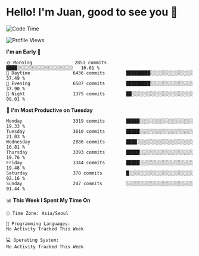 # Hello! I'm Juan, good to see you 👋

<!--
**Y-k-Y/Y-k-Y** is a ✨ _special_ ✨ repository because its `README.md` (this file) appears on your GitHub profile.

Here are some ideas to get you started:

- 🔭 I’m currently working on ...
- 🌱 I’m currently learning ...
- 👯 I’m looking to collaborate on ...
- 🤔 I’m looking for help with ...
- 💬 Ask me about ...
- 📫 How to reach me: ...
- 😄 Pronouns: ...
- ⚡ Fun fact: ...
-->
<!--
![Profile views](https://gpvc.arturio.dev/Y-k-Y)

[![Omid Nikrah StackOverflow](https://github-readme-stackoverflow.vercel.app/?userID=9517076)](https://stackoverflow.com/users/9517076/i-have-10-fingers)
-->

<!--START_SECTION:waka-->
![Code Time](http://img.shields.io/badge/Code%20Time-1%2C751%20hrs%2015%20mins-blue)

![Profile Views](http://img.shields.io/badge/Profile%20Views-0-blue)

**I'm an Early 🐤** 

```text
🌞 Morning                2851 commits        ████░░░░░░░░░░░░░░░░░░░░░   16.61 % 
🌆 Daytime                6436 commits        █████████░░░░░░░░░░░░░░░░   37.49 % 
🌃 Evening                6507 commits        █████████░░░░░░░░░░░░░░░░   37.90 % 
🌙 Night                  1375 commits        ██░░░░░░░░░░░░░░░░░░░░░░░   08.01 % 
```
📅 **I'm Most Productive on Tuesday** 

```text
Monday                   3319 commits        █████░░░░░░░░░░░░░░░░░░░░   19.33 % 
Tuesday                  3610 commits        █████░░░░░░░░░░░░░░░░░░░░   21.03 % 
Wednesday                2886 commits        ████░░░░░░░░░░░░░░░░░░░░░   16.81 % 
Thursday                 3393 commits        █████░░░░░░░░░░░░░░░░░░░░   19.76 % 
Friday                   3344 commits        █████░░░░░░░░░░░░░░░░░░░░   19.48 % 
Saturday                 370 commits         █░░░░░░░░░░░░░░░░░░░░░░░░   02.16 % 
Sunday                   247 commits         ░░░░░░░░░░░░░░░░░░░░░░░░░   01.44 % 
```


📊 **This Week I Spent My Time On** 

```text
🕑︎ Time Zone: Asia/Seoul

💬 Programming Languages: 
No Activity Tracked This Week

💻 Operating System: 
No Activity Tracked This Week
```


<!--END_SECTION:waka-->
